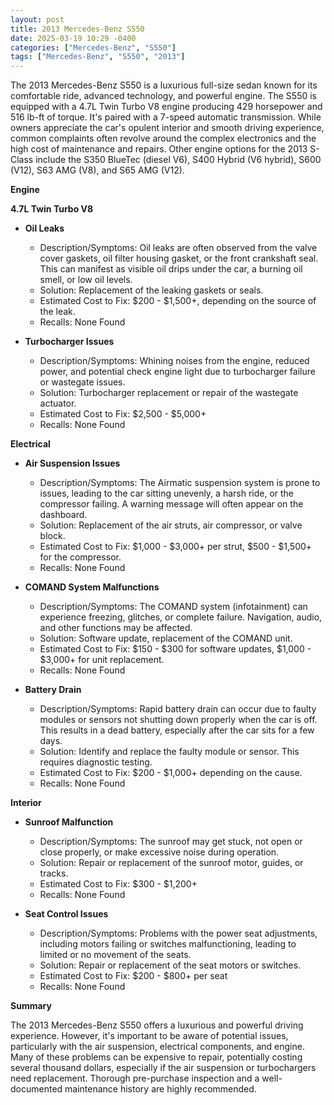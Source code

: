```yaml
---
layout: post
title: 2013 Mercedes-Benz S550
date: 2025-03-19 10:29 -0400
categories: ["Mercedes-Benz", "S550"]
tags: ["Mercedes-Benz", "S550", "2013"]
---
```

The 2013 Mercedes-Benz S550 is a luxurious full-size sedan known for its comfortable ride, advanced technology, and powerful engine. The S550 is equipped with a 4.7L Twin Turbo V8 engine producing 429 horsepower and 516 lb-ft of torque. It's paired with a 7-speed automatic transmission. While owners appreciate the car's opulent interior and smooth driving experience, common complaints often revolve around the complex electronics and the high cost of maintenance and repairs. Other engine options for the 2013 S-Class include the S350 BlueTec (diesel V6), S400 Hybrid (V6 hybrid), S600 (V12), S63 AMG (V8), and S65 AMG (V12).

**Engine**

**4.7L Twin Turbo V8**

*   **Oil Leaks**
    *   Description/Symptoms: Oil leaks are often observed from the valve cover gaskets, oil filter housing gasket, or the front crankshaft seal. This can manifest as visible oil drips under the car, a burning oil smell, or low oil levels.
    *   Solution: Replacement of the leaking gaskets or seals.
    *   Estimated Cost to Fix: $200 - $1,500+, depending on the source of the leak.
    *   Recalls: None Found

*   **Turbocharger Issues**
    *   Description/Symptoms: Whining noises from the engine, reduced power, and potential check engine light due to turbocharger failure or wastegate issues.
    *   Solution: Turbocharger replacement or repair of the wastegate actuator.
    *   Estimated Cost to Fix: $2,500 - $5,000+
    *   Recalls: None Found

**Electrical**

*   **Air Suspension Issues**
    *   Description/Symptoms: The Airmatic suspension system is prone to issues, leading to the car sitting unevenly, a harsh ride, or the compressor failing. A warning message will often appear on the dashboard.
    *   Solution: Replacement of the air struts, air compressor, or valve block.
    *   Estimated Cost to Fix: $1,000 - $3,000+ per strut, $500 - $1,500+ for the compressor.
    *   Recalls: None Found

*   **COMAND System Malfunctions**
    *   Description/Symptoms: The COMAND system (infotainment) can experience freezing, glitches, or complete failure. Navigation, audio, and other functions may be affected.
    *   Solution: Software update, replacement of the COMAND unit.
    *   Estimated Cost to Fix: $150 - $300 for software updates, $1,000 - $3,000+ for unit replacement.
    *   Recalls: None Found

*   **Battery Drain**
    *   Description/Symptoms: Rapid battery drain can occur due to faulty modules or sensors not shutting down properly when the car is off. This results in a dead battery, especially after the car sits for a few days.
    *   Solution: Identify and replace the faulty module or sensor. This requires diagnostic testing.
    *   Estimated Cost to Fix: $200 - $1,000+ depending on the cause.
    *   Recalls: None Found

**Interior**

*   **Sunroof Malfunction**
    *   Description/Symptoms: The sunroof may get stuck, not open or close properly, or make excessive noise during operation.
    *   Solution: Repair or replacement of the sunroof motor, guides, or tracks.
    *   Estimated Cost to Fix: $300 - $1,200+
    *   Recalls: None Found

*   **Seat Control Issues**
    *   Description/Symptoms: Problems with the power seat adjustments, including motors failing or switches malfunctioning, leading to limited or no movement of the seats.
    *   Solution: Repair or replacement of the seat motors or switches.
    *   Estimated Cost to Fix: $200 - $800+ per seat
    *   Recalls: None Found

**Summary**

The 2013 Mercedes-Benz S550 offers a luxurious and powerful driving experience. However, it's important to be aware of potential issues, particularly with the air suspension, electrical components, and engine. Many of these problems can be expensive to repair, potentially costing several thousand dollars, especially if the air suspension or turbochargers need replacement. Thorough pre-purchase inspection and a well-documented maintenance history are highly recommended.

